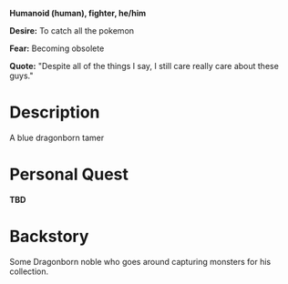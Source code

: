 **Humanoid (human),  fighter, he/him**

**Desire:** To catch all the pokemon

**Fear:** Becoming obsolete

**Quote:** "Despite all of the things I say, I still care really care about these guys."

# Description
A blue dragonborn tamer

# Personal Quest
**TBD**

# Backstory
Some Dragonborn noble who goes around capturing monsters for his collection.